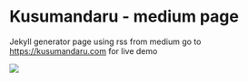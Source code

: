 # Kusumandaru - medium page

Jekyll generator page using rss from medium
go to https://kusumandaru.com for live demo

<img src="https://ci.appveyor.com/api/projects/status/github/kusumandaru/medium-kusumandaru?branch=master&svg=true">
